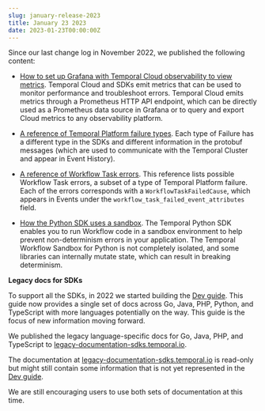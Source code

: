 ```yaml
---
slug: january-release-2023
title: January 23 2023
date: 2023-01-23T00:00:00Z
---
```


Since our last change log in November 2022, we published the following content:

- [How to set up Grafana with Temporal Cloud observability to view metrics](/kb/prometheus-grafana-setup-cloud).
  Temporal Cloud and SDKs emit metrics that can be used to monitor performance and troubleshoot errors.
  Temporal Cloud emits metrics through a Prometheus HTTP API endpoint, which can be directly used as a Prometheus data source in Grafana or to query and export Cloud metrics to any observability platform.

- [A reference of Temporal Platform failure types](/kb/failures).
  Each type of Failure has a different type in the SDKs and different information in the protobuf messages (which are used to communicate with the Temporal Cluster and appear in Event History).

- [A reference of Workflow Task errors](/references/errors).
  This reference lists possible Workflow Task errors, a subset of a type of Temporal Platform failure.
  Each of the errors corresponds with a `WorkflowTaskFailedCause`, which appears in Events under the `workflow_task_failed_event_attributes` field.

- [How the Python SDK uses a sandbox](/kb/python-sandbox-environment).
  The Temporal Python SDK enables you to run Workflow code in a sandbox environment to help prevent non-determinism errors in your application.
  The Temporal Workflow Sandbox for Python is not completely isolated, and some libraries can internally mutate state, which can result in breaking determinism.

**Legacy docs for SDKs**

To support all the SDKs, in 2022 we started building the [Dev guide](/application-development).
This guide now provides a single set of docs across Go, Java, PHP, Python, and TypeScript with more languages potentially on the way.
This guide is the focus of new information moving forward.

We published the legacy language-specific docs for Go, Java, PHP, and TypeScript to [legacy-documentation-sdks.temporal.io](https://legacy-documentation-sdks.temporal.io/).

The documentation at [legacy-documentation-sdks.temporal.io](https://legacy-documentation-sdks.temporal.io/) is read-only but might still contain some information that is not yet represented in the [Dev guide](/application-development).

We are still encouraging users to use both sets of documentation at this time.
